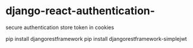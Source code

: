 # django-react-authentication-
secure authentication store token in cookies


pip install djangorestframework
pip install djangorestframework-simplejwt
